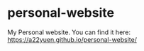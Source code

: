 # personal-website
My Personal website. You can find it here: https://a22yuen.github.io/personal-website/
